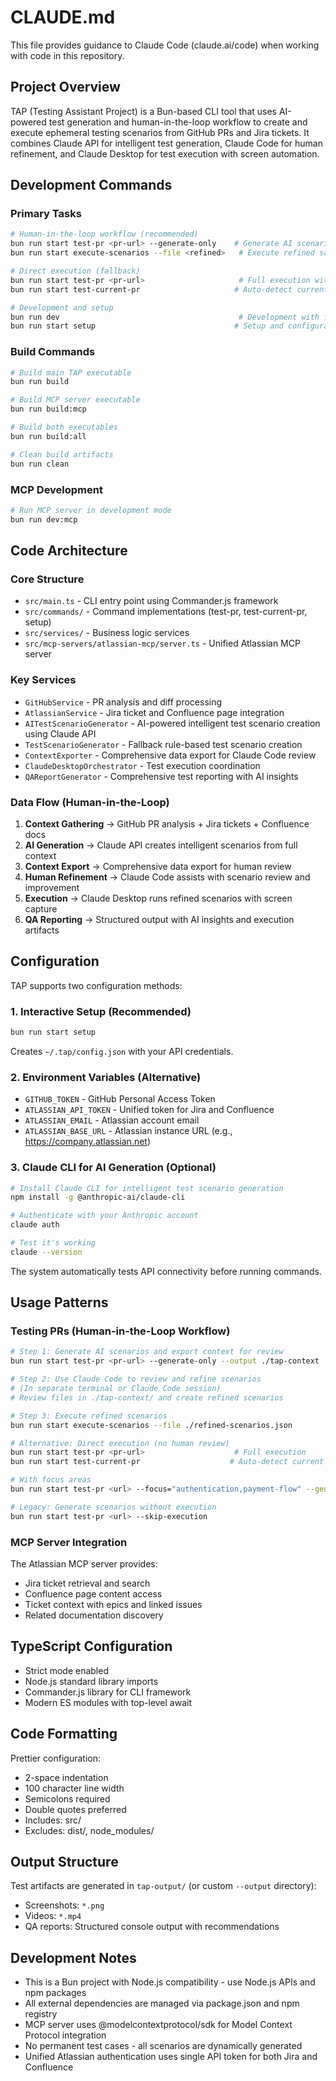# CLAUDE.md

This file provides guidance to Claude Code (claude.ai/code) when working with code in this repository.

## Project Overview

TAP (Testing Assistant Project) is a Bun-based CLI tool that uses AI-powered test generation and human-in-the-loop workflow to create and execute ephemeral testing scenarios from GitHub PRs and Jira tickets. It combines Claude API for intelligent test generation, Claude Code for human refinement, and Claude Desktop for test execution with screen automation.

## Development Commands

### Primary Tasks
```bash
# Human-in-the-loop workflow (recommended)
bun run start test-pr <pr-url> --generate-only    # Generate AI scenarios + export context
bun run start execute-scenarios --file <refined>   # Execute refined scenarios

# Direct execution (fallback)
bun run start test-pr <pr-url>                     # Full execution without review
bun run start test-current-pr                     # Auto-detect current branch PR

# Development and setup
bun run dev                                        # Development with file watching
bun run start setup                               # Setup and configuration (interactive)
```

### Build Commands
```bash
# Build main TAP executable
bun run build

# Build MCP server executable
bun run build:mcp

# Build both executables
bun run build:all

# Clean build artifacts
bun run clean
```

### MCP Development
```bash
# Run MCP server in development mode
bun run dev:mcp
```

## Code Architecture

### Core Structure
- `src/main.ts` - CLI entry point using Commander.js framework
- `src/commands/` - Command implementations (test-pr, test-current-pr, setup)
- `src/services/` - Business logic services
- `src/mcp-servers/atlassian-mcp/server.ts` - Unified Atlassian MCP server

### Key Services
- `GitHubService` - PR analysis and diff processing
- `AtlassianService` - Jira ticket and Confluence page integration
- `AITestScenarioGenerator` - AI-powered intelligent test scenario creation using Claude API
- `TestScenarioGenerator` - Fallback rule-based test scenario creation
- `ContextExporter` - Comprehensive data export for Claude Code review
- `ClaudeDesktopOrchestrator` - Test execution coordination
- `QAReportGenerator` - Comprehensive test reporting with AI insights

### Data Flow (Human-in-the-Loop)
1. **Context Gathering** → GitHub PR analysis + Jira tickets + Confluence docs
2. **AI Generation** → Claude API creates intelligent scenarios from full context
3. **Context Export** → Comprehensive data export for human review
4. **Human Refinement** → Claude Code assists with scenario review and improvement
5. **Execution** → Claude Desktop runs refined scenarios with screen capture
6. **QA Reporting** → Structured output with AI insights and execution artifacts

## Configuration

TAP supports two configuration methods:

### 1. Interactive Setup (Recommended)
```bash
bun run start setup
```
Creates `~/.tap/config.json` with your API credentials.

### 2. Environment Variables (Alternative)
- `GITHUB_TOKEN` - GitHub Personal Access Token
- `ATLASSIAN_API_TOKEN` - Unified token for Jira and Confluence
- `ATLASSIAN_EMAIL` - Atlassian account email
- `ATLASSIAN_BASE_URL` - Atlassian instance URL (e.g., https://company.atlassian.net)

### 3. Claude CLI for AI Generation (Optional)
```bash
# Install Claude CLI for intelligent test scenario generation
npm install -g @anthropic-ai/claude-cli

# Authenticate with your Anthropic account
claude auth

# Test it's working
claude --version
```

The system automatically tests API connectivity before running commands.

## Usage Patterns

### Testing PRs (Human-in-the-Loop Workflow)
```bash
# Step 1: Generate AI scenarios and export context for review
bun run start test-pr <pr-url> --generate-only --output ./tap-context

# Step 2: Use Claude Code to review and refine scenarios
# (In separate terminal or Claude Code session)
# Review files in ./tap-context/ and create refined scenarios

# Step 3: Execute refined scenarios
bun run start execute-scenarios --file ./refined-scenarios.json

# Alternative: Direct execution (no human review)
bun run start test-pr <pr-url>                    # Full execution
bun run start test-current-pr                    # Auto-detect current branch

# With focus areas
bun run start test-pr <url> --focus="authentication,payment-flow" --generate-only

# Legacy: Generate scenarios without execution
bun run start test-pr <url> --skip-execution
```

### MCP Server Integration
The Atlassian MCP server provides:
- Jira ticket retrieval and search
- Confluence page content access
- Ticket context with epics and linked issues
- Related documentation discovery

## TypeScript Configuration

- Strict mode enabled
- Node.js standard library imports
- Commander.js library for CLI framework
- Modern ES modules with top-level await

## Code Formatting

Prettier configuration:
- 2-space indentation
- 100 character line width
- Semicolons required
- Double quotes preferred
- Includes: src/
- Excludes: dist/, node_modules/

## Output Structure

Test artifacts are generated in `tap-output/` (or custom `--output` directory):
- Screenshots: `*.png`
- Videos: `*.mp4` 
- QA reports: Structured console output with recommendations

## Development Notes

- This is a Bun project with Node.js compatibility - use Node.js APIs and npm packages
- All external dependencies are managed via package.json and npm registry
- MCP server uses @modelcontextprotocol/sdk for Model Context Protocol integration
- No permanent test cases - all scenarios are dynamically generated
- Unified Atlassian authentication uses single API token for both Jira and Confluence